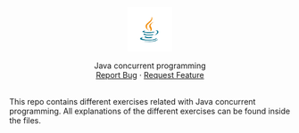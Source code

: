 <p align="center">
  <a href="https://github.com/AlvaroMartinezQ/concurrent_techniques">
    <img src="https://github.com/AlvaroMartinezQ/concurrent_techniques/blob/master/javalogo.png" alt="Logo" width="80" height="80">
  </a>
</p>

<p align="center">
    Java concurrent programming
    <br />
    <a href="https://github.com/AlvaroMartinezQ/concurrent_techniques/issues">Report Bug</a>
    ·
    <a href="https://github.com/AlvaroMartinezQ/concurrent_techniques/pulls">Request Feature</a>
</p>

<br />
This repo contains different exercises related with Java concurrent programming. All explanations of the different exercises can be found inside the files.

